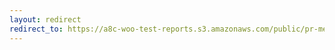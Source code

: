 ```yaml
---
layout: redirect
redirect_to: https://a8c-woo-test-reports.s3.amazonaws.com/public/pr-merge/38909/api/index.html
---
```

